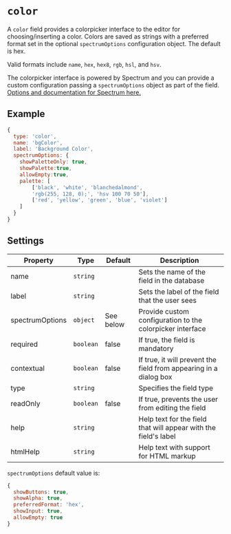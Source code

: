 # `color`

A `color` field provides a colorpicker interface to the editor for choosing/inserting a color. Colors are saved as strings with a preferred format set in the optional `spectrumOptions` configuration object. The default is hex.

Valid formats include `name`, `hex`, `hex8`, `rgb`, `hsl`, and `hsv`.

The colorpicker interface is powered by Spectrum and you can provide a custom configuration passing a `spectrumOptions` object as part of the field. [Options and documentation for Spectrum here.](https://bgrins.github.io/spectrum/#options)

## Example

```javascript
{
  type: 'color',
  name: 'bgColor',
  label: 'Background Color',
  spectrumOptions: {
    showPaletteOnly: true,
    showPalette:true,
    allowEmpty:true,
    palette: [
        ['black', 'white', 'blanchedalmond',
        'rgb(255, 128, 0);', 'hsv 100 70 50'],
        ['red', 'yellow', 'green', 'blue', 'violet']
    ]
  }
}
```
## Settings

|  Property | Type   | Default | Description |
|---|---|---|---|
|name | `string` | | Sets the name of the field in the database |
|label | `string` | | Sets the label of the field that the user sees |
|spectrumOptions | `object` |See below | Provide custom configuration to the colorpicker interface |
|required | `boolean` | false | If true, the field is mandatory |
|contextual | `boolean` | false | If true, it will prevent the field from appearing in a dialog box |
|type | `string` | | Specifies the field type |
|readOnly | `boolean` | false | If true, prevents the user from editing the field |
|help | `string` | | Help text for the field that will appear with the field's label |
|htmlHelp | `string` | | Help text with support for HTML markup |

`spectrumOptions` default value is:

```javascript
{
  showButtons: true,
  showAlpha: true,
  preferredFormat: 'hex',
  showInput: true,
  allowEmpty: true
}
```
